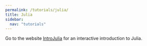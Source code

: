 ```yaml
---
permalink: /tutorials/julia/
title: Julia
sidebar:
  nav: "tutorials"
---
```


Go to the website [IntroJulia](https://gdalle.github.io/IntroJulia/) for an interactive introduction to Julia.
